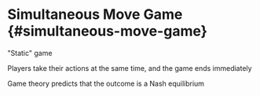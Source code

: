 # Simultaneous Move Game {#simultaneous-move-game}

&quot;Static&quot; game

Players take their actions at the same time, and the game ends immediately

Game theory predicts that the outcome is a Nash equilibrium